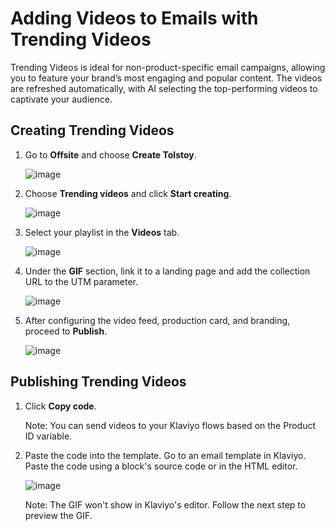 # Adding Videos to Emails with Trending Videos

Trending Videos is ideal for non-product-specific email campaigns, allowing you to feature your brand’s most engaging and popular content. The videos are refreshed automatically, with AI selecting the top-performing videos to captivate your audience.

## Creating Trending Videos

1. Go to **Offsite** and choose **Create Tolstoy**.

   ![image](https://github.com/user-attachments/assets/b942bdcd-7518-4c00-9339-33db18b60364)

2. Choose **Trending videos** and click **Start creating**.

   ![image](https://github.com/user-attachments/assets/b3c6a1c3-3d2d-42ae-bb6f-1a395e60b645)
   
3. Select your playlist in the **Videos** tab.

   ![image](https://github.com/user-attachments/assets/44e73e4c-11b8-40f9-af75-f00177d2cb09)

4. Under the **GIF** section, link it to a landing page and add the collection URL to the UTM parameter.

   ![image](https://github.com/user-attachments/assets/a9a04699-7372-4f12-ad13-14869100feb8)

5. After configuring the video feed, production card, and branding, proceed to **Publish**.

   ![image](https://github.com/user-attachments/assets/2878555b-20ee-4f8a-a592-d5532f72285e)

## Publishing Trending Videos

1. Click **Copy code**.

   Note: You can send videos to your Klaviyo flows based on the Product ID variable.
   
2. Paste the code into the template. Go to an email template in Klaviyo. Paste the code using a block's source code or in the HTML editor.

   ![image](https://github.com/user-attachments/assets/5c8c5902-404d-402f-a49e-7f62ab877c95)

   Note: The GIF won't show in Klaviyo's editor. Follow the next step to preview the GIF.